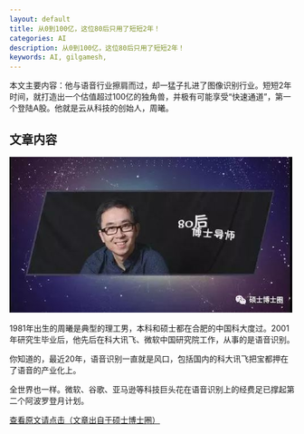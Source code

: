 ```yaml
---
layout: default
title: 从0到100亿，这位80后只用了短短2年！
categories: AI
description: 从0到100亿，这位80后只用了短短2年！
keywords: AI, gilgamesh,
---
```


本文主要内容：他与语音行业擦肩而过，却一猛子扎进了图像识别行业。短短2年时间，就打造出一个估值超过100亿的独角兽，并极有可能享受“快速通道”，第一个登陆A股。他就是云从科技的创始人，周曦。

<!-- more -->




## 文章内容

![正文图片](\images\AI\2018-3-7-zhouxi.jpg)

1981年出生的周曦是典型的理工男，本科和硕士都在合肥的中国科大度过。2001年研究生毕业后，他先后在科大讯飞、微软中国研究院工作，从事的是语音识别。
 
你知道的，最近20年，语音识别一直就是风口，包括国内的科大讯飞把宝都押在了语音的产业化上。
 
全世界也一样。微软、谷歌、亚马逊等科技巨头花在语音识别上的经费足已撑起第二个阿波罗登月计划。

[查看原文请点击（文章出自于硕士博士圈）](https://mp.weixin.qq.com/s/IuQnJvh4XCkj7mjuZ-WoCA)



